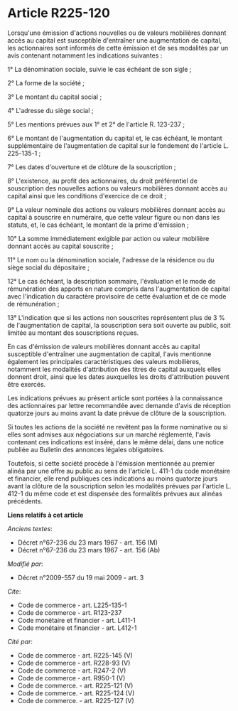 # Article R225-120

Lorsqu'une émission d'actions nouvelles ou de valeurs mobilières donnant accès au capital est susceptible d'entraîner une
augmentation de capital, les actionnaires sont informés de cette émission et de ses modalités par un avis contenant notamment
les indications suivantes : 

1° La dénomination sociale, suivie le cas échéant de son sigle ; 

2° La forme de la société ; 

3° Le montant du capital social ; 

4° L'adresse du siège social ; 

5° Les mentions prévues aux 1° et 2° de l'article R. 123-237 ; 

6° Le montant de l'augmentation du capital et, le cas échéant, le montant supplémentaire de l'augmentation de capital sur le
fondement de l'article L. 225-135-1 ; 

7° Les dates d'ouverture et de clôture de la souscription ; 

8° L'existence, au profit des actionnaires, du droit préférentiel de souscription des nouvelles actions ou valeurs mobilières
donnant accès au capital ainsi que les conditions d'exercice de ce droit ; 

9° La valeur nominale des actions ou valeurs mobilières donnant accès au capital à souscrire en numéraire, que cette valeur
figure ou non dans les statuts, et, le cas échéant, le montant de la prime d'émission ; 

10° La somme immédiatement exigible par action ou valeur mobilière donnant accès au capital souscrite ; 

11° Le nom ou la dénomination sociale, l'adresse de la résidence ou du siège social du dépositaire ; 

12° Le cas échéant, la description sommaire, l'évaluation et le mode de rémunération des apports en nature compris dans
l'augmentation de capital avec l'indication du caractère provisoire de cette évaluation et de ce mode de rémunération ; 

13° L'indication que si les actions non souscrites représentent plus de 3 % de l'augmentation de capital, la souscription
sera soit ouverte au public, soit limitée au montant des souscriptions reçues. 

En cas d'émission de valeurs mobilières donnant accès au capital susceptible d'entraîner une augmentation de capital, l'avis
mentionne également les principales caractéristiques des valeurs mobilières, notamment les modalités d'attribution des titres
de capital auxquels elles donnent droit, ainsi que les dates auxquelles les droits d'attribution peuvent être exercés. 

Les indications prévues au présent article sont portées à la connaissance des actionnaires par lettre recommandée avec
demande d'avis de réception quatorze jours au moins avant la date prévue de clôture de la souscription. 

Si toutes les actions de la société ne revêtent pas la forme nominative ou si elles sont admises aux négociations sur un
marché réglementé, l'avis contenant ces indications est inséré, dans le même délai, dans une notice publiée au Bulletin des
annonces légales obligatoires. 

Toutefois, si cette société procède à l'émission mentionnée au premier alinéa par une offre au public au sens de l'article L.
411-1 du code monétaire et financier, elle rend publiques ces indications au moins quatorze jours avant la clôture de la
souscription selon les modalités prévues par l'article L. 412-1 du même code et est dispensée des formalités prévues aux
alinéas précédents.

**Liens relatifs à cet article**

_Anciens textes_:

  - Décret n°67-236 du 23 mars 1967 - art. 156 (M)
  - Décret n°67-236 du 23 mars 1967 - art. 156 (Ab)

_Modifié par_:

  - Décret n°2009-557 du 19 mai 2009 - art. 3

_Cite_:

  - Code de commerce - art. L225-135-1
  - Code de commerce - art. R123-237
  - Code monétaire et financier - art. L411-1
  - Code monétaire et financier - art. L412-1

_Cité par_:

  - Code de commerce - art. R225-145 (V)
  - Code de commerce - art. R228-93 (V)
  - Code de commerce - art. R247-2 (V)
  - Code de commerce - art. R950-1 (V)
  - Code de commerce. - art. R225-121 (V)
  - Code de commerce. - art. R225-124 (V)
  - Code de commerce. - art. R225-127 (V)
